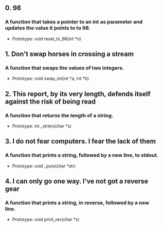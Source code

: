 
## 0. 98

### A function that takes a pointer to an int as parameter and updates the value it points to to 98.

* Prototype: void reset_to_98(int *n)

## 1. Don't swap horses in crossing a stream

### A function that swaps the values of two integers.

* Prototype: void swap_int(int *a, int *b)

## 2. This report, by its very length, defends itself against the risk of being read

### A function that returns the length of a string.

* Prototype: int _strlen(char *s)

## 3. I do not fear computers. I fear the lack of them

### A function that prints a string, followed by a new line, to stdout.

* Prototype: void _puts(char *str)


## 4. I can only go one way. I've not got a reverse gear

### A function that prints a string, in reverse, followed by a new line.

* Prototype: void print_rev(char *s)

